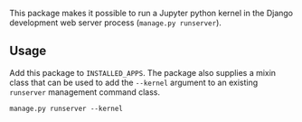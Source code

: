 This package makes it possible to run a Jupyter python kernel in the Django development web server process (`manage.py runserver`).


## Usage

Add this package to `INSTALLED_APPS`. The package also supplies a mixin class that can be used to add the `--kernel` argument to an existing `runserver` management command class.


`manage.py runserver --kernel`
